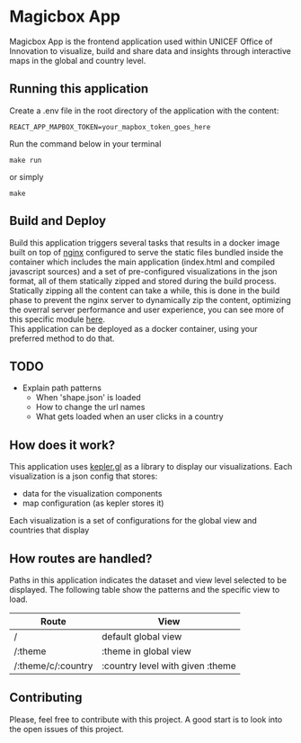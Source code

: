 # Magicbox App

Magicbox App is the frontend application used within UNICEF Office of Innovation to visualize, build and share data and insights through interactive maps in the global and country level.

## Running this application

Create a .env file in the root directory of the application with the content:

```
REACT_APP_MAPBOX_TOKEN=your_mapbox_token_goes_here
```

Run the command below in your terminal

```console
make run
```

or simply

```console
make
```

## Build and Deploy

Build this application triggers several tasks that results in a docker image built on top of [nginx](https://hub.docker.com/_/nginx/) configured to serve the static files bundled inside the container which includes the main application (index.html and compiled javascript sources) and a set of pre-configured visualizations in the json format, all of them statically zipped and stored during the build process.  
Statically zipping all the content can take a while, this is done in the build phase to prevent the nginx server to dynamically zip the content, optimizing the overral server performance and user experience, you can see more of this specific module [here](http://nginx.org/en/docs/http/ngx_http_gzip_static_module.html).  
This application can be deployed as a docker container, using your preferred method to do that.

## TODO
  * Explain path patterns
    * When 'shape.json' is loaded
    * How to change the url names
    * What gets loaded when an user clicks in a country

## How does it work?

This application uses [kepler.gl](https://github.com/keplergl/kepler.gl) as a library to display our visualizations. Each visualization is a json config that stores:
  - data for the visualization components
  - map configuration (as kepler stores it)

Each visualization is a set of configurations for the global view and countries that display

## How routes are handled?

Paths in this application indicates the dataset and view level selected to be displayed. The following table show the patterns and the specific view to load.

| Route              | View                                      |
|--------------------|-------------------------------------------|
| /                  | default global view                       |
| /:theme            | :theme in global view                     |
| /:theme/c/:country | :country level with given :theme          |

## Contributing

Please, feel free to contribute with this project. A good start is to look into the open issues of this project.

